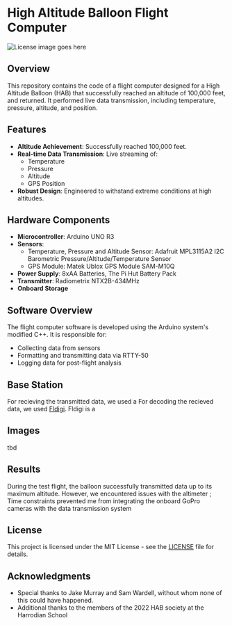 # High Altitude Balloon Flight Computer
![License](https://img.shields.io/badge/license-MIT-brightgreen)
image goes here

## Overview

This repository contains the code of a flight computer designed for a High Altitude Balloon (HAB) that successfully reached an altitude of 100,000 feet, and returned. It performed live data transmission, including temperature, pressure, altitude, and position.

## Features

- **Altitude Achievement**: Successfully reached 100,000 feet.
- **Real-time Data Transmission**: Live streaming of:
  - Temperature
  - Pressure
  - Altitude
  - GPS Position
- **Robust Design**: Engineered to withstand extreme conditions at high altitudes.

## Hardware Components

- **Microcontroller**: Arduino UNO R3
- **Sensors**:
  - Temperature, Pressure and Altitude Sensor: Adafruit MPL3115A2 I2C Barometric Pressure/Altitude/Temperature Sensor
  - GPS Module: Matek Ublox GPS Module SAM-M10Q
- **Power Supply**: 8xAA Batteries, The Pi Hut Battery Pack
- **Transmitter**: Radiometrix NTX2B-434MHz
- **Onboard Storage**

## Software Overview

The flight computer software is developed using the Arduino system's modified C++. It is responsible for:

- Collecting data from sensors
- Formatting and transmitting data via RTTY-50
- Logging data for post-flight analysis

## Base Station


For recieving the transmitted data, we used a
For decoding the recieved data, we used [Fldigi](http://www.w1hkj.com/index.html). Fldigi is a 

## Images

tbd

## Results

During the test flight, the balloon successfully transmitted data up to its maximum altitude. However, we encountered issues with the altimeter ; Time constraints prevented me from integrating the onboard GoPro cameras with the data transmission system

## License

This project is licensed under the MIT License - see the [LICENSE](LICENSE) file for details.

## Acknowledgments

- Special thanks to Jake Murray and Sam Wardell, without whom none of this could have happened.
- Additional thanks to the members of the 2022 HAB society at the Harrodian School



